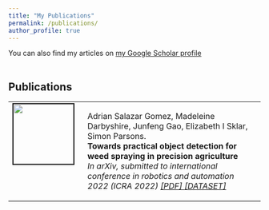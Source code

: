 ```yaml
---
title: "My Publications"
permalink: /publications/
author_profile: true
---
```


You can also find my articles on <a href="https://scholar.google.com/citations?user=xC3keU4AAAAJ&hl=en"> my Google Scholar profile </a> <br><br>

<h2>Publications</h2>

<!-- <div class="publications-container">
  <div class="publication-item">
    <img src="https://adrianxsalazar.github.io/images/5g_spraying-adrian-salazar-gomez-website.png" alt="Drug discovery and drug identification using AI">
    <div class="publication-details">
      <h3>Drug discovery and drug identification using AI</h3>
      <p>Risab Biswas; Avirup Basu; Abhishek Nandy; Arkaprova Deb; Kazi Haque; Debashree Chanda</p>
      <p>Presented at: AI and Drug Discovery Conference 2023</p>
      <p>
        <a href="https://ieeexplore.ieee.org/abstract/document/9181309" class="publication-link">[PDF]</a>
        <a href="https://ieeexplore.ieee.org/abstract/document/9181309" class="publication-link">[LINK]</a>
      </p>
    </div>
  </div> -->

<table >
<tbody>
<tr> <td style="width:120px; height=120px; vertical-align: top;"> <img style="float: left; margin-right: 10px " src="https://adrianxsalazar.github.io/images/5g_spraying-adrian-salazar-gomez-website.png" width="120px" height="120px" border="2px solid #bbb"> </td>
<td style= "height=120px; vertical-align: top;"> <p>
Adrian  Salazar  Gomez, Madeleine Darbyshire, Junfeng Gao, Elizabeth I Sklar, Simon Parsons. <br> <strong> Towards practical object detection for weed spraying in precision agriculture </strong> <br>
<i> In arXiv, submitted to international conference in robotics and automation 2022 (ICRA 2022) <a href="https://arxiv.org/pdf/2109.11048.pdf"> [PDF] </a> <a href=" https://github.com/LAR/lincolnbeet_dataset"> [DATASET] </a>  </i>  </p> </td>
</tr>
</tbody>
</table>

  <!-- <div class="publication-item">
    <img src="https://adrianxsalazar.github.io/images/understanding.png" alt="Polyp-SAM++: Can A Text Guided SAM Perform Better for Polyp Segmentation?">
    <div class="publication-details">
      <h3>Polyp-SAM++: Can A Text Guided SAM Perform Better for Polyp Segmentation?</h3>
      <p>Risab Biswas</p>
      <p>Presented at: Medical Image Analysis Workshop 2023</p>
      <p>
        <a href="https://arxiv.org/pdf/2308.06623" class="publication-link">[PDF]</a>
        <a href="https://arxiv.org/abs/2308.06623" class="publication-link">[LINK]</a>
      </p>
    </div>
  </div> -->

  <!-- <div class="publication-item">
    <img src="https://adrianxsalazar.github.io/images/5g_spraying-adrian-salazar-gomez-website.png" alt="Identification of pathological disease in plants using deep neural networks">
    <div class="publication-details">
      <h3>Identification of pathological disease in plants using deep neural networks-powered by intel® distribution of openvino™ toolkit</h3>
      <p>Risab Biswas; Avirup Basu; Abhishek Nandy; Arkaprova Deb; Roshni Chowdhury; Debashree Chanda</p>
      <p>Presented at: Plant Disease Conference 2023</p>
      <p>
        <a href="https://ieeexplore.ieee.org/abstract/document/9181339" class="publication-link">[PDF]</a>
        <a href="https://ieeexplore.ieee.org/abstract/document/9181339" class="publication-link">[LINK]</a>
      </p>
    </div>
  </div>

  <div class="publication-item">
    <img src="https://adrianxsalazar.github.io/images/understanding.png" alt="Drug Discovery and Drug Identification using AI">
    <div class="publication-details">
      <h3>Drug Discovery and Drug Identification using AI. In 2020 Indo–Taiwan 2nd International Conference on Computing, Analytics and Networks (Indo-Taiwan ICAN). 49–51</h3>
      <p>Risab Biswas, Avirup Basu, Abhishek Nandy, Arkaprova Deb, Kazi Haque, Debashree Chanda</p>
      <p>Presented at: Indo-Taiwan ICAN 2020</p>
      <p>
        <a href="https://scholar.google.com/scholar?cluster=12241331373694448361&hl=en&oi=scholarr" class="publication-link">[PDF]</a>
        <a href="https://scholar.google.com/scholar?cluster=12241331373694448361&hl=en&oi=scholarr" class="publication-link">[LINK]</a>
      </p>
    </div>
  </div>
</div> -->

<!-- <style>
  .publications-container {
    display: flex;
    flex-direction: column;
    gap: 20px;
  }
  .publication-item {
    display: flex;
    padding: 10px;
    border-radius: 5px;
    background-color: #f9f9f9;
    transition: box-shadow 0.3s ease;
  }
  .publication-item:hover {
    box-shadow: 0 4px 8px rgba(0, 0, 0, 0.2);
  }
  .publication-item img {
    width: 120px;
    height: 120px;
    margin-right: 20px;
    border: 2px solid #bbb;
    border-radius: 5px;
  }
  .publication-details {
    flex: 1;
  }
  .publication-details h3 {
    margin: 0;
    font-size: 1.2em;
    color: #333;
  }
  .publication-details p {
    margin: 5px 0;
    color: #555;
  }
  .publication-link {
    margin-right: 10px;
    color: #1a0dab;
    text-decoration: none;
  }
  .publication-link:hover {
    text-decoration: underline;
  }
</style> -->
